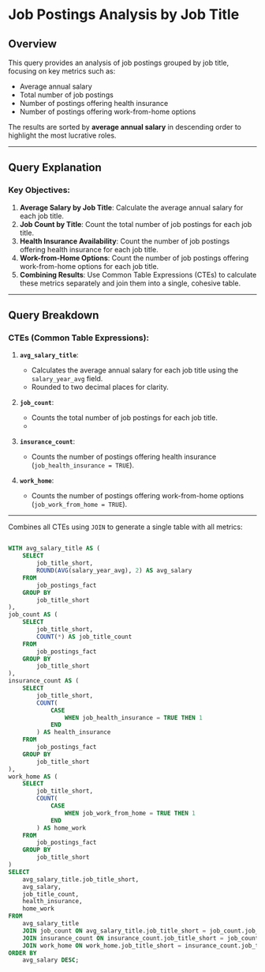 # Job Postings Analysis by Job Title

## Overview
This query provides an analysis of job postings grouped by job title, focusing on key metrics such as:
- Average annual salary
- Total number of job postings
- Number of postings offering health insurance
- Number of postings offering work-from-home options  

The results are sorted by **average annual salary** in descending order to highlight the most lucrative roles.

---

## Query Explanation

### Key Objectives:
1. **Average Salary by Job Title**: Calculate the average annual salary for each job title.
2. **Job Count by Title**: Count the total number of job postings for each job title.
3. **Health Insurance Availability**: Count the number of job postings offering health insurance for each job title.
4. **Work-from-Home Options**: Count the number of job postings offering work-from-home options for each job title.
5. **Combining Results**: Use Common Table Expressions (CTEs) to calculate these metrics separately and join them into a single, cohesive table.

---

## Query Breakdown

### CTEs (Common Table Expressions):
1. **`avg_salary_title`**:
    - Calculates the average annual salary for each job title using the `salary_year_avg` field.
    - Rounded to two decimal places for clarity.

2. **`job_count`**:
    - Counts the total number of job postings for each job title.
    - 
3. **`insurance_count`**:
    - Counts the number of postings offering health insurance (`job_health_insurance = TRUE`).
   
4. **`work_home`**:
    - Counts the number of postings offering work-from-home options (`job_work_from_home = TRUE`).
____________________________________________________________________________________________________   


Combines all CTEs using `JOIN` to generate a single table with all metrics:
```sql

WITH avg_salary_title AS (
    SELECT 
        job_title_short,
        ROUND(AVG(salary_year_avg), 2) AS avg_salary
    FROM 
        job_postings_fact
    GROUP BY 
        job_title_short
),
job_count AS (
    SELECT 
        job_title_short,
        COUNT(*) AS job_title_count
    FROM 
        job_postings_fact
    GROUP BY 
        job_title_short
),
insurance_count AS (
    SELECT 
        job_title_short,
        COUNT(
            CASE
                WHEN job_health_insurance = TRUE THEN 1
            END
        ) AS health_insurance
    FROM 
        job_postings_fact
    GROUP BY 
        job_title_short
),
work_home AS (
    SELECT 
        job_title_short,
        COUNT(
            CASE
                WHEN job_work_from_home = TRUE THEN 1
            END
        ) AS home_work
    FROM 
        job_postings_fact
    GROUP BY 
        job_title_short
)
SELECT 
    avg_salary_title.job_title_short,
    avg_salary,
    job_title_count,
    health_insurance,
    home_work
FROM 
    avg_salary_title
    JOIN job_count ON avg_salary_title.job_title_short = job_count.job_title_short
    JOIN insurance_count ON insurance_count.job_title_short = job_count.job_title_short
    JOIN work_home ON work_home.job_title_short = insurance_count.job_title_short
ORDER BY 
    avg_salary DESC;
